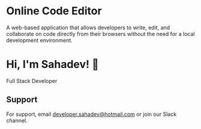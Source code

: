 
# Online Code Editor

A web-based application that allows developers to write, edit, and collaborate on code directly from their browsers without the need for a local development environment.


# Hi, I'm Sahadev! 👋
Full Stack Developer


## Support

For support, email developer.sahadev@hotmail.com or join our Slack channel.

